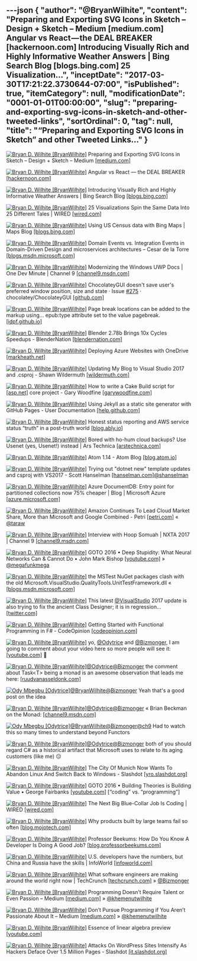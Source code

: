 ---json
{
  "author": "@BryanWilhite",
  "content": "Preparing and Exporting SVG Icons in Sketch – Design + Sketch – Medium [medium.com] Angular vs React — the DEAL BREAKER [hackernoon.com] Introducing Visually Rich and Highly Informative Weather Answers | Bing Search Blog [blogs.bing.com] 25 Visualization...",
  "inceptDate": "2017-03-30T17:21:22.3730644-07:00",
  "isPublished": true,
  "itemCategory": null,
  "modificationDate": "0001-01-01T00:00:00",
  "slug": "preparing-and-exporting-svg-icons-in-sketch-and-other-tweeted-links",
  "sortOrdinal": 0,
  "tag": null,
  "title": "“Preparing and Exporting SVG Icons in Sketch” and other Tweeted Links…"
}
---

[<img alt="Bryan D. Wilhite [BryanWilhite]" src="https://songhay.blob.core.windows.net/shared-social-twitter/BryanWilhite.jpeg">](http://t.co/UNdqV0Z1zz "Bryan D. Wilhite [BryanWilhite]") Preparing and Exporting SVG Icons in Sketch – Design + Sketch – Medium [[medium.com]](https://medium.com/sketch-app-sources/preparing-and-exporting-svg-icons-in-sketch-1a3d65b239bb#.kehzploij)

[<img alt="Bryan D. Wilhite [BryanWilhite]" src="https://songhay.blob.core.windows.net/shared-social-twitter/BryanWilhite.jpeg">](http://t.co/UNdqV0Z1zz "Bryan D. Wilhite [BryanWilhite]") Angular vs React — the DEAL BREAKER [[hackernoon.com]](https://hackernoon.com/angular-vs-react-the-deal-breaker-7d76c04496bc#.l29sr6ru1)

[<img alt="Bryan D. Wilhite [BryanWilhite]" src="https://songhay.blob.core.windows.net/shared-social-twitter/BryanWilhite.jpeg">](http://t.co/UNdqV0Z1zz "Bryan D. Wilhite [BryanWilhite]") Introducing Visually Rich and Highly Informative Weather Answers | Bing Search Blog [[blogs.bing.com]](http://blogs.bing.com/search/2017-02/visually-rich-highly-informative-weather-answers)

[<img alt="Bryan D. Wilhite [BryanWilhite]" src="https://songhay.blob.core.windows.net/shared-social-twitter/BryanWilhite.jpeg">](http://t.co/UNdqV0Z1zz "Bryan D. Wilhite [BryanWilhite]") 25 Visualizations Spin the Same Data Into 25 Different Tales | WIRED [[wired.com]](https://www.wired.com/2017/02/25-visualizations-spin-data-25-different-tales/)

[<img alt="Bryan D. Wilhite [BryanWilhite]" src="https://songhay.blob.core.windows.net/shared-social-twitter/BryanWilhite.jpeg">](http://t.co/UNdqV0Z1zz "Bryan D. Wilhite [BryanWilhite]") Using US Census data with Bing Maps | Maps Blog [[blogs.bing.com]](http://blogs.bing.com/maps/January-2017/Using-US-Census-data-with-Bing-Maps)

[<img alt="Bryan D. Wilhite [BryanWilhite]" src="https://songhay.blob.core.windows.net/shared-social-twitter/BryanWilhite.jpeg">](http://t.co/UNdqV0Z1zz "Bryan D. Wilhite [BryanWilhite]") Domain Events vs. Integration Events in Domain-Driven Design and microservices architectures – Cesar de la Torre [[blogs.msdn.microsoft.com]](https://blogs.msdn.microsoft.com/cesardelatorre/2017/02/07/domain-events-vs-integration-events-in-domain-driven-design-and-microservices-architectures/)

[<img alt="Bryan D. Wilhite [BryanWilhite]" src="https://songhay.blob.core.windows.net/shared-social-twitter/BryanWilhite.jpeg">](http://t.co/UNdqV0Z1zz "Bryan D. Wilhite [BryanWilhite]") Modernizing the Windows UWP Docs | One Dev Minute | Channel 9 [[channel9.msdn.com]](https://channel9.msdn.com/Blogs/One-Dev-Minute/Modernizing-the-Windows-UWP-Docs)

[<img alt="Bryan D. Wilhite [BryanWilhite]" src="https://songhay.blob.core.windows.net/shared-social-twitter/BryanWilhite.jpeg">](http://t.co/UNdqV0Z1zz "Bryan D. Wilhite [BryanWilhite]") ChocolateyGUI doesn't save user's preferred window position, size and state · Issue [#275](http://twitter.com/search?q=%23275) · chocolatey/ChocolateyGUI [[github.com]](https://github.com/chocolatey/ChocolateyGUI/issues/275)

[<img alt="Bryan D. Wilhite [BryanWilhite]" src="https://songhay.blob.core.windows.net/shared-social-twitter/BryanWilhite.jpeg">](http://t.co/UNdqV0Z1zz "Bryan D. Wilhite [BryanWilhite]") Page break locations can be added to the markup using… epub:type attribute set to the value pagebreak. [[idpf.github.io]](https://idpf.github.io/a11y-guidelines/content/xhtml/pagenum.html)

[<img alt="Bryan D. Wilhite [BryanWilhite]" src="https://songhay.blob.core.windows.net/shared-social-twitter/BryanWilhite.jpeg">](http://t.co/UNdqV0Z1zz "Bryan D. Wilhite [BryanWilhite]") Blender 2.78b Brings 10x Cycles Speedups - BlenderNation [[blendernation.com]](https://www.blendernation.com/2017/02/10/blender-2-78b-brings-10x-cycles-speedups/)

[<img alt="Bryan D. Wilhite [BryanWilhite]" src="https://songhay.blob.core.windows.net/shared-social-twitter/BryanWilhite.jpeg">](http://t.co/UNdqV0Z1zz "Bryan D. Wilhite [BryanWilhite]") Deploying Azure Websites with OneDrive [[markheath.net]](http://markheath.net/post/azure-website-deploy-onedrive)

[<img alt="Bryan D. Wilhite [BryanWilhite]" src="https://songhay.blob.core.windows.net/shared-social-twitter/BryanWilhite.jpeg">](http://t.co/UNdqV0Z1zz "Bryan D. Wilhite [BryanWilhite]") Updating My Blog to Visual Studio 2017 and .csproj - Shawn Wildermuth [[wildermuth.com]](http://wildermuth.com/2017/02/11/Updating-My-Blog-to-Visual-Studio-2017-and-csproj)

[<img alt="Bryan D. Wilhite [BryanWilhite]" src="https://songhay.blob.core.windows.net/shared-social-twitter/BryanWilhite.jpeg">](http://t.co/UNdqV0Z1zz "Bryan D. Wilhite [BryanWilhite]") How to write a Cake Build script for [[asp.net]](http://ASP.net) core project - Gary Woodfine [[garywoodfine.com]](http://garywoodfine.com/how-to-write-a-cake-build-script-for-asp-net-core-project/)

[<img alt="Bryan D. Wilhite [BryanWilhite]" src="https://songhay.blob.core.windows.net/shared-social-twitter/BryanWilhite.jpeg">](http://t.co/UNdqV0Z1zz "Bryan D. Wilhite [BryanWilhite]") Using Jekyll as a static site generator with GitHub Pages - User Documentation [[help.github.com]](https://help.github.com/articles/using-jekyll-as-a-static-site-generator-with-github-pages/)

[<img alt="Bryan D. Wilhite [BryanWilhite]" src="https://songhay.blob.core.windows.net/shared-social-twitter/BryanWilhite.jpeg">](http://t.co/UNdqV0Z1zz "Bryan D. Wilhite [BryanWilhite]") Honest status reporting and AWS service status “truth” in a post-truth world [[blog.ably.io]](https://blog.ably.io/honest-status-reporting-and-aws-service-status-truth-in-a-post-truth-world-8b9a31c8cc90#.she13kzfm)

[<img alt="Bryan D. Wilhite [BryanWilhite]" src="https://songhay.blob.core.windows.net/shared-social-twitter/BryanWilhite.jpeg">](http://t.co/UNdqV0Z1zz "Bryan D. Wilhite [BryanWilhite]") Bored with ho-hum cloud backups? Use Usenet (yes, Usenet!) instead | Ars Technica [[arstechnica.com]](https://arstechnica.com/information-technology/2017/02/bored-with-ho-hum-cloud-backups-use-usenet-yes-usenet-instead/)

[<img alt="Bryan D. Wilhite [BryanWilhite]" src="https://songhay.blob.core.windows.net/shared-social-twitter/BryanWilhite.jpeg">](http://t.co/UNdqV0Z1zz "Bryan D. Wilhite [BryanWilhite]") Atom 1.14 - Atom Blog [[blog.atom.io]](http://blog.atom.io/2017/02/08/atom-1-14.html)

[<img alt="Bryan D. Wilhite [BryanWilhite]" src="https://songhay.blob.core.windows.net/shared-social-twitter/BryanWilhite.jpeg">](http://t.co/UNdqV0Z1zz "Bryan D. Wilhite [BryanWilhite]") Trying out "dotnet new" template updates and csproj with VS2017 - Scott Hanselman [[hanselman.com]](http://www.hanselman.com/blog/TryingOutDotnetNewTemplateUpdatesAndCsprojWithVS2017.aspx)[@shanselman](http://twitter.com/shanselman)

[<img alt="Bryan D. Wilhite [BryanWilhite]" src="https://songhay.blob.core.windows.net/shared-social-twitter/BryanWilhite.jpeg">](http://t.co/UNdqV0Z1zz "Bryan D. Wilhite [BryanWilhite]") Azure DocumentDB: Entry point for partitioned collections now 75% cheaper | Blog | Microsoft Azure [[azure.microsoft.com]](https://azure.microsoft.com/en-us/blog/azure-documentdb-entry-point-for-partitioned-collections-now-75-cheaper/)

[<img alt="Bryan D. Wilhite [BryanWilhite]" src="https://songhay.blob.core.windows.net/shared-social-twitter/BryanWilhite.jpeg">](http://t.co/UNdqV0Z1zz "Bryan D. Wilhite [BryanWilhite]") Amazon Continues To Lead Cloud Market Share, More than Microsoft and Google Combined - Petri [[petri.com]](https://www.petri.com/amazon-continues-lead-cloud-market-share-microsoft-google-combined) « [@taraw](http://twitter.com/taraw)

[<img alt="Bryan D. Wilhite [BryanWilhite]" src="https://songhay.blob.core.windows.net/shared-social-twitter/BryanWilhite.jpeg">](http://t.co/UNdqV0Z1zz "Bryan D. Wilhite [BryanWilhite]") Interview with Hoop Somuah | NXTA 2017 | Channel 9 [[channel9.msdn.com]](https://channel9.msdn.com/Events/NexTech-Africa/2017/C9L04)

[<img alt="Bryan D. Wilhite [BryanWilhite]" src="https://songhay.blob.core.windows.net/shared-social-twitter/BryanWilhite.jpeg">](http://t.co/UNdqV0Z1zz "Bryan D. Wilhite [BryanWilhite]") GOTO 2016 • Deep Stupidity: What Neural Networks Can &amp; Cannot Do • John Mark Bishop [[youtube.com]](https://www.youtube.com/watch?v=1oTe6eUWrpU) » [@megafunkmega](http://twitter.com/megafunkmega)

[<img alt="Bryan D. Wilhite [BryanWilhite]" src="https://songhay.blob.core.windows.net/shared-social-twitter/BryanWilhite.jpeg">](http://t.co/UNdqV0Z1zz "Bryan D. Wilhite [BryanWilhite]") the MSTest NuGet packages clash with the old Microsoft.VisualStudio.QualityTools.UnitTestFramework.dll « [[blogs.msdn.microsoft.com]](https://blogs.msdn.microsoft.com/visualstudioalm/2016/06/17/taking-the-mstest-framework-forward-with-mstest-v2/)

[<img alt="Bryan D. Wilhite [BryanWilhite]" src="https://songhay.blob.core.windows.net/shared-social-twitter/BryanWilhite.jpeg">](http://t.co/UNdqV0Z1zz "Bryan D. Wilhite [BryanWilhite]") This latest [@VisualStudio](http://twitter.com/VisualStudio) 2017 update is also trying to fix the ancient Class Designer; it is in regression… [[twitter.com]](https://twitter.com/i/web/status/846823903691452423)

[<img alt="Bryan D. Wilhite [BryanWilhite]" src="https://songhay.blob.core.windows.net/shared-social-twitter/BryanWilhite.jpeg">](http://t.co/UNdqV0Z1zz "Bryan D. Wilhite [BryanWilhite]") Getting Started with Functional Programming in F# - CodeOpinion [[codeopinion.com]](http://codeopinion.com/getting-started-with-functional-programming-in-f/)

[<img alt="Bryan D. Wilhite [BryanWilhite]" src="https://songhay.blob.core.windows.net/shared-social-twitter/BryanWilhite.jpeg">](http://t.co/UNdqV0Z1zz "Bryan D. Wilhite [BryanWilhite]") yo, [@Odytrice](http://twitter.com/Odytrice) and [@Bizmonger](http://twitter.com/Bizmonger), I am going to comment about your video here so more people will see it: [[youtube.com]](https://www.youtube.com/watch?v=_5zmnc0JMcg) 🤠 

[<img alt="Bryan D. Wilhite [BryanWilhite]" src="https://songhay.blob.core.windows.net/shared-social-twitter/BryanWilhite.jpeg">](http://t.co/UNdqV0Z1zz "Bryan D. Wilhite [BryanWilhite]")[@Odytrice](http://twitter.com/Odytrice)[@Bizmonger](http://twitter.com/Bizmonger) the comment about Task&lt;T&gt; being a monad is an awesome observation that leads me here: [[ruudvanasseldonk.com]](https://ruudvanasseldonk.com/2013/05/01/the-task-monad-in-csharp)

[<img alt="Ody Mbegbu [Odytrice]" src="https://songhay.blob.core.windows.net/shared-social-twitter/Odytrice.jpg">](https://t.co/8wuRpLOaxa "Ody Mbegbu [Odytrice]")[@BryanWilhite](http://twitter.com/BryanWilhite)[@Bizmonger](http://twitter.com/Bizmonger) Yeah that's a good post on the idea 

[<img alt="Bryan D. Wilhite [BryanWilhite]" src="https://songhay.blob.core.windows.net/shared-social-twitter/BryanWilhite.jpeg">](http://t.co/UNdqV0Z1zz "Bryan D. Wilhite [BryanWilhite]")[@Odytrice](http://twitter.com/Odytrice)[@Bizmonger](http://twitter.com/Bizmonger) « Brian Beckman on the Monad: [[channel9.msdn.com]](http://channel9.msdn.com/ShowPost.aspx?PostID=358968)

[<img alt="Ody Mbegbu [Odytrice]" src="https://songhay.blob.core.windows.net/shared-social-twitter/Odytrice.jpg">](https://t.co/8wuRpLOaxa "Ody Mbegbu [Odytrice]")[@BryanWilhite](http://twitter.com/BryanWilhite)[@Bizmonger](http://twitter.com/Bizmonger)[@ch9](http://twitter.com/ch9) Had to watch this so many times to understand beyond Functors 

[<img alt="Bryan D. Wilhite [BryanWilhite]" src="https://songhay.blob.core.windows.net/shared-social-twitter/BryanWilhite.jpeg">](http://t.co/UNdqV0Z1zz "Bryan D. Wilhite [BryanWilhite]")[@Odytrice](http://twitter.com/Odytrice)[@Bizmonger](http://twitter.com/Bizmonger) both of you should regard C# as a historical artifact that Microsoft uses to relate to its aging customers (like me) 😑 

[<img alt="Bryan D. Wilhite [BryanWilhite]" src="https://songhay.blob.core.windows.net/shared-social-twitter/BryanWilhite.jpeg">](http://t.co/UNdqV0Z1zz "Bryan D. Wilhite [BryanWilhite]") The City Of Munich Now Wants To Abandon Linux And Switch Back to Windows - Slashdot [[yro.slashdot.org]](https://yro.slashdot.org/story/17/02/11/1930217/the-city-of-munich-now-wants-to-abandon-linux-and-switch-back-to-windows?utm_source=feedly1.0mainlinkanon&utm_medium=feed)

[<img alt="Bryan D. Wilhite [BryanWilhite]" src="https://songhay.blob.core.windows.net/shared-social-twitter/BryanWilhite.jpeg">](http://t.co/UNdqV0Z1zz "Bryan D. Wilhite [BryanWilhite]") GOTO 2016 • Building Theories is Building Value • George Fairbanks [[youtube.com]](https://www.youtube.com/watch?v=Led34f3Pcq4) [“coding” vs. “programming”] 

[<img alt="Bryan D. Wilhite [BryanWilhite]" src="https://songhay.blob.core.windows.net/shared-social-twitter/BryanWilhite.jpeg">](http://t.co/UNdqV0Z1zz "Bryan D. Wilhite [BryanWilhite]") The Next Big Blue-Collar Job Is Coding | WIRED [[wired.com]](https://www.wired.com/2017/02/programming-is-the-new-blue-collar-job/)

[<img alt="Bryan D. Wilhite [BryanWilhite]" src="https://songhay.blob.core.windows.net/shared-social-twitter/BryanWilhite.jpeg">](http://t.co/UNdqV0Z1zz "Bryan D. Wilhite [BryanWilhite]") Why products built by large teams fail so often [[blog.mojotech.com]](http://blog.mojotech.com/why-products-built-by-large-teams-fail-so-often/)

[<img alt="Bryan D. Wilhite [BryanWilhite]" src="https://songhay.blob.core.windows.net/shared-social-twitter/BryanWilhite.jpeg">](http://t.co/UNdqV0Z1zz "Bryan D. Wilhite [BryanWilhite]") Professor Beekums: How Do You Know A Developer Is Doing A Good Job? [[blog.professorbeekums.com]](http://blog.professorbeekums.com/2017/01/how-do-you-know-developer-is-doing-good.html)

[<img alt="Bryan D. Wilhite [BryanWilhite]" src="https://songhay.blob.core.windows.net/shared-social-twitter/BryanWilhite.jpeg">](http://t.co/UNdqV0Z1zz "Bryan D. Wilhite [BryanWilhite]") U.S. developers have the numbers, but China and Russia have the skills | InfoWorld [[infoworld.com]](http://www.infoworld.com/article/3113107/application-development/us-developers-have-the-numbers-but-china-and-russia-have-the-skills.html)

[<img alt="Bryan D. Wilhite [BryanWilhite]" src="https://songhay.blob.core.windows.net/shared-social-twitter/BryanWilhite.jpeg">](http://t.co/UNdqV0Z1zz "Bryan D. Wilhite [BryanWilhite]") What software engineers are making around the world right now | TechCrunch [[techcrunch.com]](https://techcrunch.com/2017/02/09/what-software-engineers-are-making-around-the-world-right-now/) » [@Bizmonger](http://twitter.com/Bizmonger)

[<img alt="Bryan D. Wilhite [BryanWilhite]" src="https://songhay.blob.core.windows.net/shared-social-twitter/BryanWilhite.jpeg">](http://t.co/UNdqV0Z1zz "Bryan D. Wilhite [BryanWilhite]") Programming Doesn’t Require Talent or Even Passion – Medium [[medium.com]](https://medium.com/@WordcorpGlobal/programming-doesnt-require-talent-or-even-passion-11422270e1e4#.3qkgx582r) » [@khemenutwilhite](http://twitter.com/khemenutwilhite)

[<img alt="Bryan D. Wilhite [BryanWilhite]" src="https://songhay.blob.core.windows.net/shared-social-twitter/BryanWilhite.jpeg">](http://t.co/UNdqV0Z1zz "Bryan D. Wilhite [BryanWilhite]") Don’t Pursue Programming if You Aren’t Passionate About It – Medium [[medium.com]](https://medium.com/@ebbv/dont-pursue-programming-if-you-aren-t-passionate-about-it-a5bd4e33cd01#.p1ia611j0) » [@khemenutwilhite](http://twitter.com/khemenutwilhite)

[<img alt="Bryan D. Wilhite [BryanWilhite]" src="https://songhay.blob.core.windows.net/shared-social-twitter/BryanWilhite.jpeg">](http://t.co/UNdqV0Z1zz "Bryan D. Wilhite [BryanWilhite]") Essence of linear algebra preview [[youtube.com]](https://www.youtube.com/watch?v=kjBOesZCoqc&list=PLZHQObOWTQDPD3MizzM2xVFitgF8hE_ab)

[<img alt="Bryan D. Wilhite [BryanWilhite]" src="https://songhay.blob.core.windows.net/shared-social-twitter/BryanWilhite.jpeg">](http://t.co/UNdqV0Z1zz "Bryan D. Wilhite [BryanWilhite]") Attacks On WordPress Sites Intensify As Hackers Deface Over 1.5 Million Pages - Slashdot [[it.slashdot.org]](https://it.slashdot.org/story/17/02/10/0110245/attacks-on-wordpress-sites-intensify-as-hackers-deface-over-15-million-pages?utm_source=feedly1.0mainlinkanon&utm_medium=feed)
